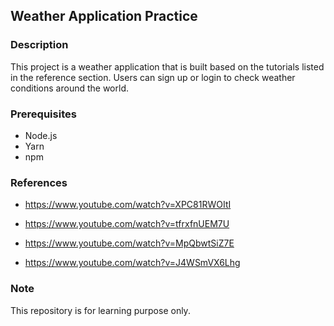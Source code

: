## Weather Application Practice

### Description

This project is a weather application that is built based on the tutorials listed in the reference section. Users can sign up or login to check weather conditions around the world.

### Prerequisites

- Node.js
- Yarn
- npm

### References

- https://www.youtube.com/watch?v=XPC81RWOItI

- https://www.youtube.com/watch?v=tfrxfnUEM7U

- https://www.youtube.com/watch?v=MpQbwtSiZ7E

- https://www.youtube.com/watch?v=J4WSmVX6Lhg

### Note

This repository is for learning purpose only.